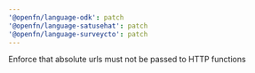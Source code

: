 ```yaml
---
'@openfn/language-odk': patch
'@openfn/language-satusehat': patch
'@openfn/language-surveycto': patch
---
```


Enforce that absolute urls must not be passed to HTTP functions
